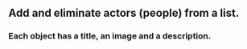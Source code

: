 ## Add and eliminate actors (people) from a list.
### Each object has a title, an image and a description.
